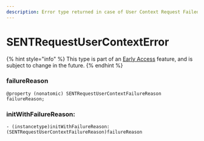 ```yaml
---
description: Error type returned in case of User Context Request Failed.
---
```


# SENTRequestUserContextError

{% hint style="info" %}
This type is part of an [Early Access](../../../../appendix/feature-production-readiness.md) feature, and is subject to change in the future.
{% endhint %}

### failureReason

```
@property (nonatomic) SENTRequestUserContextFailureReason failureReason;
```



### initWithFailureReason:

```
- (instancetype)initWithFailureReason:(SENTRequestUserContextFailureReason)failureReason
```
